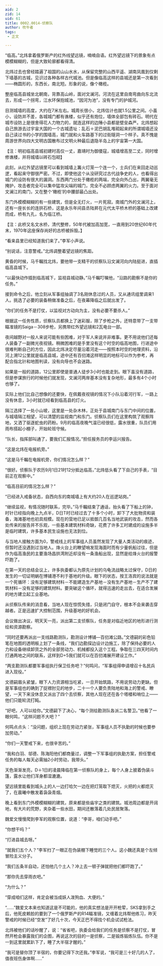 ```yaml
---
aid: 2
zid: 14
uid: 61
title: 0002.0014-侦察队
author: 吹牛者
tags: 
 - 正文

---
```




  “临高。”北炜拿着俄罗斯产的红外线望远镜，喃喃自语。红外望远镜下的景象有点模模糊糊的，但是大致轮廓都看得清。

  北炜过去也曾经踏遍了祖国的山山水水，从保留完整的山西平遥、湖南凤凰到仅剩下墙基的古城，见识过各种各样古代城池。但是像临高这样的县城还是第一次看到——椭圆形的，东西长，南北短。形象的说，像个橄榄。

  整座临高县城坐北朝南，背靠高山岭，面对文澜河。河流在这里自南弯曲向东北流去，形成一个拐弯，江水环保抱城池，“因河为池”，没有专门的护城河。

  目测城墙的高度，大约在7米左右。城周长很小，北炜估计也就1.5公里之间。小虽小，设防并不差，各城城门都有谯楼，似乎还有炮位，墙体全部包有砖石。明代在城市设防上是很舍得花人力物力的，就连这样的边陲小县都是壁垒森严。北炜想起自己旅游去过宇宙大国的一个古城遗址：乱石＋泥巴胡乱堆砌起来的所谓城墙还没自己读过书的小学的围墙高，城门就和火车路基下的过街隧洞一个样子。真不愧是周游世界向四大文明古国散布过文明火种最后退隐半岛上的宇宙第一大国。

  【注：明初临高县城初建时高仅一丈，嘉靖时为御倭寇，城墙增高至二丈，同时增修谯楼，并将城墙以砖石包砌】

  此刻，从红外望远镜里可以看到城墙上篝火灯笼一个连一个，士兵们在来回走动巡逻，看起来守御很严密。不过，即使他这个从没研究过古代战争史的人，也看得出城门的设防有很大的漏洞。东西两门分处于橄榄的两端，完全向外凸出，两翼毫无掩护，攻击者完全可以集中猛攻尖端的城门，完全不必顾虑两翼的火力。至于面对文澜江的南门，又在整个‘橄榄’的中腰部最凸出处。

  东门外模模糊糊的有一些建筑，但是全无灯火，一片死寂。南城门外的文澜河上，还有一座长长的连拱石桥，这是永乐年间县丞陆昇在元代太平桥木桥的基础上改建而成，桥有九孔，名为临江桥。

  【注：此桥又名文水桥，清代整修，50年代被加高加宽，一直用到20世纪60年代末，1970年这座保存尚好的古桥被拆毁。】

  “看来县里已经知道我们来了。”李军小声说。

  “别说话，注意警戒。”北炜调整着望远镜的焦距。

  黄昏的时候，马千瞩找北炜，要他带一支精干的侦察队沿文澜河向内陆挺进，直插临高县城下。

  “以最快动作插到临高城下，监视县城动静。”马千瞩叮嘱他，“沿路的勘察不是你的任务。”

  接到命令之后，他立刻从军事组抽调了3名刚休息过的人员，又从通讯组里调来1人。挑选了必要的装备稍做准备之后，在夜幕降临之后就出发了。

  “你们的任务不是打仗，以监视对方动向为主，没有必要不要杀人。”

  根据这一任务性质，侦察队员都换上了迷彩服，除了步枪之外，还特意带了一支带瞄准镜的Saiga－308步枪，另携带红外望远镜和2瓦电台一部。

  夜间越野对一般人来说可能有些困难，对于军人来说并非难事。更不用说他们还每人装备了一副微光夜视镜。稍微困难的是手里没有这个时空的临高地图，行进途中很难判断自己的方位，因此北炜决定尽量沿着河走——按照本时空的地理资料，沿河上溯12公里就是临高县城，途中还有百仞滩这样明显的地标可以作为参考，再配合指北针和地图判读，没有向导也不会迷路。

  如果是一般的道路，12公里即使是普通人徒步3小时也能走到。眼下虽没有道路，但是参谋旅行的时候他们就发现，文澜河两岸基本没有复杂地形，最多有4个小时也够了。

  实际上他们比自己想像的还要快，在佩戴夜视镜的情况下小队沿着河行军，一路上没有休息，3小时就已经看到临高县的灯火。

  隔江选择了一处小山坡，这里是一处杂木林，正处于县城南门与东门中间的位置，与城墙隔江相望，可以清楚的监视南门和东门。侦察队员们在这里构筑了观察阵地，又洒了驱逐蛇虫的药粉。9月的临高夜晚气温已经很低，露水很重，队员们用雨布搭起小棚子，开始轮班守候。

  “队长，指挥部叫通了，要我们汇报情况。”担任报务员的李运兴报告。

  “这是北炜在电报机旁。”

  “这是马千瞩在电报机旁，你们情况怎么样？”

  “很好。侦察队于农历9月1日21时12分抵达临高，”北炜低头看了下自己的手表，“目前正在观察中。”

  “临高目前的情况怎么样？”

  “已经进入戒备状态，自西向东的南城墙上有大约20人在巡逻站岗。”

  “继续监视，有情况随时联系，完毕。”马千瞩结束了通话，抬头看了下船上的钟，时针已经指向晚上九点半，D日T时已经过去了十多个小时，卸下了大批物资和装备，海滩基地也初具规模。现在的营地已足以抵御几百名当地武装的攻击，然而各处传来的报告并不乐观，一些基本建筑材料奇缺，花费了许多工时建成的设施多半是临时建筑，许多基本民生设施也无法到位。

  与当地人接触方面为0，警戒线上的军事组人员虽然发现了大量人类活动的痕迹，但暂时还没遇到过当地人。烽火台上的瞭望哨发现海面时而有少量帆船过往，但是作为临高渔民的主要渔场昌拱湾附近却没有一条渔船出现，显然是给烽火台的报警吓跑了。

  在第一天的总结会议上，许多执委都认为原先计划的乌龟流战略太过保守，D日的发生的一切证明蜗在博铺港不利于基地的升级。眼下的状态，按王洛宾的说法就是一个死循环：没有足够建筑材料－不能建造生产基地－没有生产基地－生产不了建筑材料－没有足够的建筑材料。要突破这个循环，就得迅速的走出去，在适合发展的地方建立起工业基地。

  从侦察队传来的消息看，当地人现在惊慌失措，只是闭门自守，根本不会来袭击穿越者。正是迅速扩大控制范围，升级基地的好机会。

  会议做出决议，明天天一亮，派出第二支侦察队，任务是对临近地区的地形进行测绘和资源勘察。

  “同时还要再派出一支线路勘测队，勘测设计博铺—百仞滩公路。”文德嗣的彩色铅笔在地图的透明板上划了一条线，“我们边勘探边设计边施工，除了保持必要的人力和设备继续卸货之外的全部劳动力、机械都投入这个工程。争取在三四天时间内打通两地之间的联系，这样到D+5我们就可以在百仞滩展开建设工作。”

  “两支勘测队都要军事组执行保卫任务吧？”何鸣问，“军事组得申请增召十名民兵进入现役。”

  文德嗣眉头紧皱，眼下人力资源相当吃紧，一旦开始筑路，不用说劳动力更缺。但是军事组也的确到了捉襟肘见的地步，二十一个人要负责陆地和海上的警戒、瞭望，一天下来没休息又派出了四个去侦察，其他人现在还在各个塔楼和哨位上——他们只能轮流打盹。

  “好吧，人可以给你。”文德嗣下了决心，“每个测绘勘测队各派二名警卫。”他看了一眼何鸣，“这样问题不大吧？”

  何鸣点点头：“没问题，组织上现在劳动力紧张，军事组人员不执勤的时候也要参加劳动。”

  “你们一天警戒下来，也很辛苦的。”

  “我和白羽、邬德、陈海阳他们都商量过，调整一下军事组的执勤方案，担任警戒任务的每人每天必需抽2小时劳动，我带头。”

  天色渐渐发亮，D＋1日的凌晨降临在第一侦察队的身上，每个人身上披着伪装斗篷，露水让他们浑身都湿漉漉。

  望远镜里能看到城头上的人一边打哈欠一边在把灯笼取下熄灭，火把的火都熄灭了，在晨曦中散发着袅袅青烟。

  晚上看到东门外模模糊糊的建筑，原来都是些庙宇之类的建筑。城池周边都是开阔地，有大片的荒野，夹杂着一些水田，期间还散落着几处民居聚落。

  魏爱文慢慢爬到李军的观察位置，说道：“李哥，咱们动手吧。”

  “你想干吗？”

  “打进县城去呀。”

  “就我们五个人？”李军扫了一眼正在伪装棚下睡觉的三个人。这小魏还真是个左倾冒险主义分子。

  “我们五条半自动，还怕他几个土人？冲上去一顿子弹就把他们都吓跑了。”

  “那你先去穿雨衣吧。”

  “为什么？”

  “穿成咱们这样，肯定会被当成妖人泼狗血、大便的。”

  “……”魏爱文本来也知道这是不可能的，他的真实想法是开开枪荤，SKS拿到手之后，他死皮赖脸的要到了一个俄罗斯产的R14瞄准镜，又缠着北炜帮他练习，昨天警戒的时候已经“空发”了好几十次，今天正巴不得找个机会试试枪法。

  北炜被他们的话吵醒了，说：“省省吧，执委会给我们的任务是侦察不是打仗，冒然开枪会暴露我们的企图，再说这次的目的一是侦察，二是锻炼锻炼队伍。你不是一到这里就累趴下了，睡了大半宿才醒的。”

  “我可是替你顶了半宿的，你要记得下次还我。”李军说，“我可是三十好几的人了，值夜班伤身体啊……”


